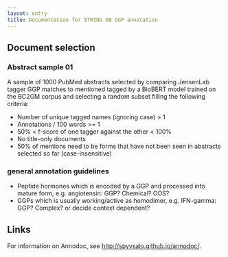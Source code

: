 ```yaml
---
layout: entry
title: Documentation for STRING DB GGP annotation
---
```


## Document selection

### Abstract sample 01

A sample of 1000 PubMed abstracts selected by comparing JensenLab tagger GGP matches to mentioned tagged by a BioBERT model trained on the BC2GM corpus and selecting a random subset filling the following criteria:

* Number of unique tagged names (ignoring case) > 1
* Annotations / 100 words >= 1
* 50% < f-score of one tagger against the other < 100%
* No title-only documents
* 50% of mentions need to be forms that have not been seen in abstracts selected so far (case-insensitive)

### general annotation guidelines

* Peptide hormones which is encoded by a GGP and processed into mature form, e.g. angiotensin: GGP? Chemical? OOS?
* GGPs which is usually working/active as homodimer, e.g. IFN-gamma: GGP? Complex? or decide context dependent?

## Links

For information on Annodoc, see <http://spyysalo.github.io/annodoc/>.
